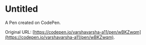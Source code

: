 # Untitled

A Pen created on CodePen.

Original URL: [https://codepen.io/varshavarsha-a11/pen/wBKZwqm](https://codepen.io/varshavarsha-a11/pen/wBKZwqm).

